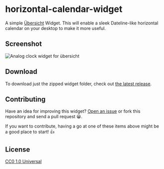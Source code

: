 horizontal-calendar-widget
==========================

A simple [Übersicht](http://tracesof.net/uebersicht/) Widget. This will enable a sleek Dateline-like horizontal calendar on your desktop to make it more useful.

## Screenshot

![Analog clock widget for übersicht](./screenshot.png)

## Download

To download just the zipped widget folder, check out [the latest release](https://github.com/ashikahmad/horizontal-calendar-widget/releases/latest).

## Contributing

Have an idea for improving this widget? [Open an issue](https://github.com/ashikahmad/horizontal-calendar-widget/issues/new) or fork this repository and send a pull request :grinning:.

If you want to contribute, having a go at one of these items above might be a good place to start! :+1:

## License

[CC0 1.0 Universal](./LICENSE)
